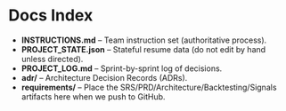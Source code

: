# Docs Index

- **INSTRUCTIONS.md** – Team instruction set (authoritative process).
- **PROJECT_STATE.json** – Stateful resume data (do not edit by hand unless directed).
- **PROJECT_LOG.md** – Sprint-by-sprint log of decisions.
- **adr/** – Architecture Decision Records (ADRs).
- **requirements/** – Place the SRS/PRD/Architecture/Backtesting/Signals artifacts here when we push to GitHub.
